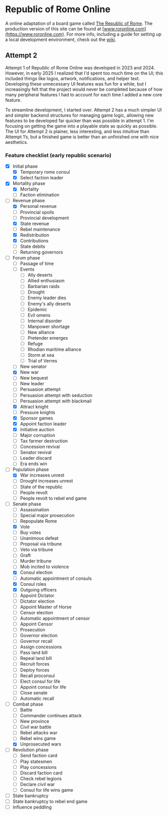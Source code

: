 # Republic of Rome Online

A online adaptation of a board game called [The Republic of Rome](https://boardgamegeek.com/boardgame/1513/republic-rome). The production version of this site can be found at [www.roronline.com](https://www.roronline.com). For more info, including a guide for setting up a local development environment, check out the [wiki](https://github.com/iamlogand/republic-of-rome-online/wiki).

## Attempt 2

Attempt 1 of Republic of Rome Online was developed in 2023 and 2024. However, in early 2025 I realized that I'd spent too much time on the UI; this included things like logos, artwork, notifications, and helper text. Developing these unnecessary UI features was fun for a while, but I increasingly felt that the project would never be completed because of how many peripheral features I had to account for each time I added a new core feature.

To streamline development, I started over. Attempt 2 has a much simpler UI and simpler backend structures for managing game logic, allowing new features to be developed far quicker than was possible in attempt 1. I'm focusing on getting the game into a playable state as quickly as possible. The UI for Attempt 2 is plainer, less interesting, and less intuitive than Attempt 1’s, but a finished game is better than an unfinished one with nice aesthetics.

### Feature checklist (early republic scenario)

- [x] Initial phase
  - [x] Temporary rome consul
  - [x] Select faction leader
- [x] Mortality phase
  - [x] Mortality
  - [ ] Faction elimination
- [ ] Revenue phase
  - [x] Personal revenue
  - [ ] Provincial spoils
  - [ ] Provincial development
  - [x] State revenue
  - [ ] Rebel maintenance
  - [x] Redistribution
  - [x] Contributions
  - [ ] State debits
  - [ ] Returning governors
- [ ] Forum phase
  - [ ] Passage of time
  - [ ] Events
    - [ ] Ally deserts
    - [ ] Allied enthusiasm
    - [ ] Barbarian raids
    - [ ] Drought
    - [ ] Enemy leader dies
    - [ ] Enemy's ally deserts
    - [ ] Epidemic
    - [ ] Evil omens
    - [ ] Internal disorder
    - [ ] Manpower shortage
    - [ ] New alliance
    - [ ] Pretender emerges
    - [ ] Refuge
    - [ ] Rhodian maritime alliance
    - [ ] Storm at sea
    - [ ] Trial of Verres
  - [ ] New senator
  - [x] New war
  - [ ] New bequest
  - [ ] New leader
  - [ ] Persuasion attempt
  - [ ] Persuasion attempt with seduction
  - [ ] Persuasion attempt with blackmail
  - [x] Attract knight
  - [ ] Pressure knights
  - [x] Sponsor games
  - [x] Appoint faction leader
  - [x] Initiative auction
  - [ ] Major corruption
  - [ ] Tax farmer destruction
  - [ ] Concession revival
  - [ ] Senator revival
  - [ ] Leader discard
  - [ ] Era ends win
- [ ] Population phase
  - [x] War increases unrest
  - [ ] Drought increases unrest
  - [ ] State of the republic
  - [ ] People revolt
  - [ ] People revolt to rebel end game
- [ ] Senate phase
  - [ ] Assassination
  - [ ] Special major prosecution
  - [ ] Repopulate Rome
  - [x] Vote
  - [ ] Buy votes
  - [ ] Unanimous defeat
  - [ ] Proposal via tribune
  - [ ] Veto via tribune
  - [ ] Graft
  - [ ] Murder tribune
  - [ ] Mob incited to violence
  - [x] Consul election
  - [ ] Automatic appointment of consuls
  - [x] Consul roles
  - [x] Outgoing officers
  - [ ] Appoint Dictator
  - [ ] Dictator election
  - [ ] Appoint Master of Horse
  - [ ] Censor election
  - [ ] Automatic appointment of censor
  - [ ] Appoint Censor
  - [ ] Prosecution
  - [ ] Governor election
  - [ ] Governor recall
  - [ ] Assign concessions
  - [ ] Pass land bill
  - [ ] Repeal land bill
  - [ ] Recruit forces
  - [ ] Deploy forces
  - [ ] Recall proconsul
  - [ ] Elect consul for life
  - [ ] Appoint consul for life
  - [ ] Close senate
  - [ ] Automatic recall
- [ ] Combat phase
  - [ ] Battle
  - [ ] Commander continues attack
  - [ ] New province
  - [ ] Civil war battle
  - [ ] Rebel attacks war
  - [ ] Rebel wins game
  - [x] Unprosecuted wars
- [ ] Revolution phase
  - [ ] Send faction card
  - [ ] Play statesmen
  - [ ] Play concessions
  - [ ] Discard faction card
  - [ ] Check rebel legions
  - [ ] Declare civil war
  - [ ] Consul for life wins game
- [ ] State bankruptcy
- [ ] State bankruptcy to rebel end game
- [ ] Influence peddling
